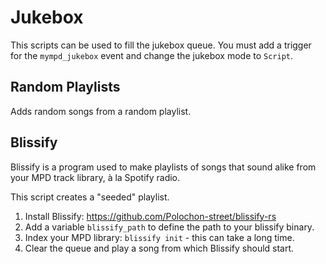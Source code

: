 # Jukebox

This scripts can be used to fill the jukebox queue. You must add a trigger for the `mympd_jukebox` event and change the jukebox mode to `Script`.

## Random Playlists

Adds random songs from a random playlist.

## Blissify

Blissify is a program used to make playlists of songs that sound alike from your MPD track library, à la Spotify radio.

This script creates a "seeded" playlist.

1. Install Blissify: https://github.com/Polochon-street/blissify-rs
2. Add a variable `blissify_path` to define the path to your blissify binary.
3. Index your MPD library: `blissify init` - this can take a long time.
4. Clear the queue and play a song from which Blissify should start.
